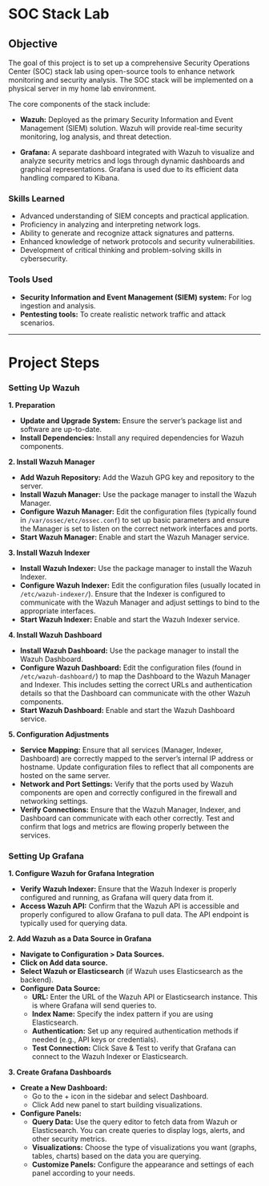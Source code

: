 # SOC Stack Lab

## Objective

The goal of this project is to set up a comprehensive Security Operations Center (SOC) stack lab using open-source tools to enhance network monitoring and security analysis. The SOC stack will be implemented on a physical server in my home lab environment.

The core components of the stack include:

- **Wazuh:** Deployed as the primary Security Information and Event Management (SIEM) solution. Wazuh will provide real-time security monitoring, log analysis, and threat detection.
  
- **Grafana:** A separate dashboard integrated with Wazuh to visualize and analyze security metrics and logs through dynamic dashboards and graphical representations. Grafana is used due to its efficient data handling compared to Kibana.

### Skills Learned

- Advanced understanding of SIEM concepts and practical application.
- Proficiency in analyzing and interpreting network logs.
- Ability to generate and recognize attack signatures and patterns.
- Enhanced knowledge of network protocols and security vulnerabilities.
- Development of critical thinking and problem-solving skills in cybersecurity.

### Tools Used

- **Security Information and Event Management (SIEM) system:** For log ingestion and analysis.
- **Pentesting tools:** To create realistic network traffic and attack scenarios.
------------------------------------------------------------------------------------------------------------------------------------------------------------------------------------------------------------------------------------------------------------------------

# Project Steps
### Setting Up Wazuh

**1. Preparation**

- **Update and Upgrade System:** Ensure the server’s package list and software are up-to-date.
- **Install Dependencies:** Install any required dependencies for Wazuh components.

**2. Install Wazuh Manager**

- **Add Wazuh Repository:** Add the Wazuh GPG key and repository to the server.
- **Install Wazuh Manager:** Use the package manager to install the Wazuh Manager.
- **Configure Wazuh Manager:** Edit the configuration files (typically found in `/var/ossec/etc/ossec.conf`) to set up basic parameters and ensure the Manager is set to listen on the correct network interfaces and ports.
- **Start Wazuh Manager:** Enable and start the Wazuh Manager service.

**3. Install Wazuh Indexer**

- **Install Wazuh Indexer:** Use the package manager to install the Wazuh Indexer.
- **Configure Wazuh Indexer:** Edit the configuration files (usually located in `/etc/wazuh-indexer/`). Ensure that the Indexer is configured to communicate with the Wazuh Manager and adjust settings to bind to the appropriate interfaces.
- **Start Wazuh Indexer:** Enable and start the Wazuh Indexer service.

**4. Install Wazuh Dashboard**

- **Install Wazuh Dashboard:** Use the package manager to install the Wazuh Dashboard.
- **Configure Wazuh Dashboard:** Edit the configuration files (found in `/etc/wazuh-dashboard/`) to map the Dashboard to the Wazuh Manager and Indexer. This includes setting the correct URLs and authentication details so that the Dashboard can communicate with the other Wazuh components.
- **Start Wazuh Dashboard:** Enable and start the Wazuh Dashboard service.

**5. Configuration Adjustments**

- **Service Mapping:** Ensure that all services (Manager, Indexer, Dashboard) are correctly mapped to the server’s internal IP address or hostname. Update configuration files to reflect that all components are hosted on the same server.
- **Network and Port Settings:** Verify that the ports used by Wazuh components are open and correctly configured in the firewall and networking settings.
- **Verify Connections:** Ensure that the Wazuh Manager, Indexer, and Dashboard can communicate with each other correctly. Test and confirm that logs and metrics are flowing properly between the services.

### Setting Up Grafana

**1. Configure Wazuh for Grafana Integration**

- **Verify Wazuh Indexer:** Ensure that the Wazuh Indexer is properly configured and running, as Grafana will query data from it.
- **Access Wazuh API:** Confirm that the Wazuh API is accessible and properly configured to allow Grafana to pull data. The API endpoint is typically used for querying data.

**2. Add Wazuh as a Data Source in Grafana**

- **Navigate to Configuration > Data Sources.**
- **Click on Add data source.**
- **Select Wazuh or Elasticsearch** (if Wazuh uses Elasticsearch as the backend).
- **Configure Data Source:**
  - **URL:** Enter the URL of the Wazuh API or Elasticsearch instance. This is where Grafana will send queries to.
  - **Index Name:** Specify the index pattern if you are using Elasticsearch.
  - **Authentication:** Set up any required authentication methods if needed (e.g., API keys or credentials).
  - **Test Connection:** Click Save & Test to verify that Grafana can connect to the Wazuh Indexer or Elasticsearch.

**3. Create Grafana Dashboards**

- **Create a New Dashboard:**
  - Go to the + icon in the sidebar and select Dashboard.
  - Click Add new panel to start building visualizations.
- **Configure Panels:**
  - **Query Data:** Use the query editor to fetch data from Wazuh or Elasticsearch. You can create queries to display logs, alerts, and other security metrics.
  - **Visualizations:** Choose the type of visualizations you want (graphs, tables, charts) based on the data you are querying.
  - **Customize Panels:** Configure the appearance and settings of each panel according to your needs.
